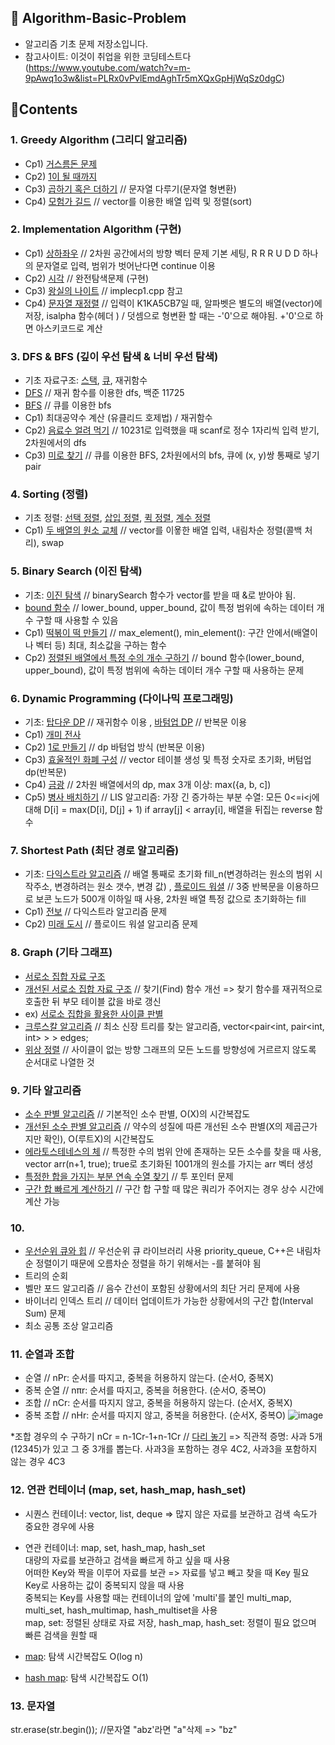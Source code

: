 ## 📙 Algorithm-Basic-Problem

* 알고리즘 기초 문제 저장소입니다.
* 참고사이트: 이것이 취업을 위한 코딩테스트다 (https://www.youtube.com/watch?v=m-9pAwq1o3w&list=PLRx0vPvlEmdAghTr5mXQxGpHjWqSz0dgC)

## 🧩Contents

### 1. Greedy Algorithm (그리디 알고리즘)

* Cp1) [거스름돈 문제](https://github.com/Jung-kr/Algorithm-Basic-Problem/blob/main/Greedy/greedycp1.cpp)
* Cp2) [1이 될 때까지](https://github.com/Jung-kr/Algorithm-Basic-Problem/blob/main/Greedy/greedycp2.cpp)
* Cp3) [곱하기 혹은 더하기](https://github.com/Jung-kr/Algorithm-Basic-Problem/blob/main/Greedy/greedycp3.cpp)  // 문자열 다루기(문자열 형변환)
* Cp4) [모험가 길드](https://github.com/Jung-kr/Algorithm-Basic-Problem/blob/main/Greedy/greedycp4.cpp)  // vector를 이용한 배열 입력 및 정렬(sort) 

### 2. Implementation Algorithm (구현)

* Cp1) [상하좌우](https://github.com/Jung-kr/Algorithm-Basic-Problem/blob/main/Implementation/implecp1.cpp)  // 2차원 공간에서의 방향 벡터 문제 기본 세팅,  R R R U D D 하나의 문자열로 입력, 범위가 벗어난다면 continue 이용
* Cp2) [시각](https://github.com/Jung-kr/Algorithm-Basic-Problem/blob/main/Implementation/implecp2.cpp)  // 완전탐색문제 (구현)
* Cp3) [왕실의 나이트](https://github.com/Jung-kr/Algorithm-Basic-Problem/blob/main/Implementation/implecp3.cpp)  // implecp1.cpp 참고 
* Cp4) [문자열 재정렬](https://github.com/Jung-kr/Algorithm-Basic-Problem/blob/main/Implementation/implecp4.cpp)  // 입력이 K1KA5CB7일 때, 알파벳은 별도의 배열(vector)에 저장, isalpha 함수(헤더 <cctype>) / 덧셈으로 형변환 할 때는 -'0'으로 해야됨. +'0'으로 하면 아스키코드로 계산 

### 3. DFS & BFS (깊이 우선 탐색 & 너비 우선 탐색)

* 기초 자료구조: [스택](https://github.com/Jung-kr/Algorithm-Basic-Problem/blob/main/DFS%20%26%20BFS/stack.cpp), [큐](https://github.com/Jung-kr/Algorithm-Basic-Problem/blob/main/DFS%20%26%20BFS/queue.cpp), 재귀함수
* [DFS](https://github.com/Jung-kr/Algorithm-Basic-Problem/blob/main/DFS%20%26%20BFS/DFS.cpp)  // 재귀 함수를 이용한 dfs, 백준 11725
* [BFS](https://github.com/Jung-kr/Algorithm-Basic-Problem/blob/main/DFS%20%26%20BFS/BFS.cpp)  // 큐를 이용한 bfs 
* Cp1) 최대공약수 계산 (유클리드 호제법) / 재귀함수
* Cp2) [음료수 얼려 먹기](https://github.com/Jung-kr/Algorithm-Basic-Problem/blob/main/DFS%20%26%20BFS/dfscp1.cpp)  // 10231로 입력했을 때 scanf로 정수 1자리씩 입력 받기, 2차원에서의 dfs
* Cp3) [미로 찾기](https://github.com/Jung-kr/Algorithm-Basic-Problem/blob/main/DFS%20%26%20BFS/bfscp1.cpp)  // 큐를 이용한 BFS, 2차원에서의 bfs, 큐에 (x, y)쌍 통째로 넣기 pair 

### 4. Sorting (정렬)
* 기초 정렬: [선택 정렬](https://github.com/Jung-kr/Algorithm-Basic-Problem/blob/main/Sorting/selectionhttps://github.com/Jung-kr/Algorithm-Basic-Problem/blob/main/Sorting/sortingcp1sort.cpp), [삽입 정렬](https://github.com/Jung-kr/Algorithm-Basic-Problem/blob/main/Sorting/insertionsort.cpp), [퀵 정렬](https://github.com/Jung-kr/Algorithm-Basic-Problem/blob/main/Sorting/quicksort.cpp), [계수 정렬](https://github.com/Jung-kr/Algorithm-Basic-Problem/blob/main/Sorting/countingsort.cpp)
* Cp1) [두 배열의 원소 교체](https://github.com/Jung-kr/Algorithm-Basic-Problem/blob/main/Sorting/sortingcp1)  // vector를 이욯한 배열 입력,  내림차순 정렬(콜백 처리), swap

### 5. Binary Search (이진 탐색)
* 기초: [이진 탐색](https://github.com/Jung-kr/Algorithm-Basic-Problem/blob/main/Binary%20Search/binarySearch.cpp)  // binarySearch 함수가 vector를 받을 때 &로 받아야 됨. 
* [bound 함수](https://github.com/Jung-kr/Algorithm-Basic-Problem/blob/main/Binary%20Search/bound.cpp)  // lower_bound, upper_bound, 값이 특정 범위에 속하는 데이터 개수 구할 때 사용할 수 있음  
* Cp1) [떡볶이 떡 만들기](https://github.com/Jung-kr/Algorithm-Basic-Problem/blob/main/Binary%20Search/BScp1)  // max_element(), min_element(): 구간 안에서(배열이나 벡터 등) 최대, 최소값을 구하는 함수
* Cp2) [정렬된 배열에서 특정 수의 개수 구하기](https://github.com/Jung-kr/Algorithm-Basic-Problem/blob/main/Binary%20Search/BScp2)  // bound 함수(lower_bound, upper_bound), 값이 특정 범위에 속하는 데이터 개수 구할 때 사용하는 문제 
  
### 6. Dynamic Programming (다이나믹 프로그래밍)
* 기초: [탑다운 DP](https://github.com/Jung-kr/Algorithm-Basic-Problem/blob/main/DP/fibonacciTopdown)  // 재귀함수 이용 , [바텀업 DP](https://github.com/Jung-kr/Algorithm-Basic-Problem/blob/main/DP/fibonacciBottomup)  // 반복문 이용
* Cp1) [개미 전사](https://github.com/Jung-kr/Algorithm-Basic-Problem/blob/main/DP/dpcp1.cpp)
* Cp2) [1로 만들기](https://github.com/Jung-kr/Algorithm-Basic-Problem/blob/main/DP/dpcp2.cpp)  // dp 바텀업 방식 (반복문 이용)
* Cp3) [효울적인 화폐 구성](https://github.com/Jung-kr/Algorithm-Basic-Problem/blob/main/DP/dpcp3.cpp)  // vector 테이블 생성 및 특정 숫자로 초기화, 버텀업 dp(반복문) 
* Cp4) [금광](https://github.com/Jung-kr/Algorithm-Basic-Problem/blob/main/DP/dpcp4.cpp)  // 2차원 배열에서의 dp, max 3개 이상: max({a, b, c]) 
* Cp5) [병사 배치하기](https://github.com/Jung-kr/Algorithm-Basic-Problem/blob/main/DP/dpcp5.cpp)  // LIS 알고리즘: 가장 긴 증가하는 부분 수열: 모든 0<=i<j에 대해 D[i] = max(D[i], D[j] + 1) if array[j] < array[i], 배열을 뒤집는 reverse 함수 
  
### 7. Shortest Path (최단 경로 알고리즘)
* 기초: [다익스트라 알고리즘](https://github.com/Jung-kr/Algorithm-Basic-Problem/blob/main/Shortest%20Path/dijkstra.cpp)  // 배열 통째로 초기화 fill_n(변경하려는 원소의 범위 시작주소, 변경하려는 원소 갯수, 변경 값) , [플로이드 워셜](https://github.com/Jung-kr/Algorithm-Basic-Problem/blob/main/Shortest%20Path/floydWarshall.cpp)  // 3중 반복문을 이용하므로 보콘 노드가 500개 이하일 때 사용, 2차원 배열 특정 값으로 초기화하는 fill 
* Cp1) [전보](https://github.com/Jung-kr/Algorithm-Basic-Problem/blob/main/Shortest%20Path/spcp1.cpp)  // 다익스트라 알고리즘 문제 
* Cp2) [미래 도시](https://github.com/Jung-kr/Algorithm-Basic-Problem/blob/main/Shortest%20Path/spcp2.cpp)  // 플로이드 워셜 알고리즘 문제 

### 8. Graph (기타 그래프)
* [서로소 집합 자료 구조](https://github.com/Jung-kr/Algorithm-Basic-Problem/blob/main/Graph/disjointSet.cpp)
* [개선된 서로소 집합 자료 구조](https://github.com/Jung-kr/Algorithm-Basic-Problem/blob/main/Graph/disjointSet2.cpp)  // 찾기(Find) 함수 개선 => 찾기 함수를 재귀적으로 호출한 뒤 부모 테이블 값을 바로 갱신 
* ex) [서로소 집합을 활용한 사이클 판별](https://github.com/Jung-kr/Algorithm-Basic-Problem/blob/main/Graph/graphcp1.cpp)
* [크루스칼 알고리즘](https://github.com/Jung-kr/Algorithm-Basic-Problem/blob/main/Graph/kruskal.cpp)  // 최소 신장 트리를 찾는 알고리즘, vector<pair<int, pair<int, int> > > edges;
* [위상 정렬](https://github.com/Jung-kr/Algorithm-Basic-Problem/blob/main/Graph/topologySort.cpp)  // 사이클이 없는 방향 그래프의 모든 노드를 방향성에 거르르지 않도록 순서대로 나열한 것
  
### 9. 기타 알고리즘
* [소수 판별 알고리즘](https://github.com/Jung-kr/Algorithm-Basic-Problem/blob/main/Algorithm/isPrimeNum.cpp)  // 기본적인 소수 판별, O(X)의 시간복잡도
* [개선된 소수 판별 알고리즘](https://github.com/Jung-kr/Algorithm-Basic-Problem/blob/main/Algorithm/isPrimeNum2.cpp)  // 약수의 성질에 따른 개선된 소수 판별(X의 제곱근가지만 확인), O(루트X)의 시간복잡도 
* [에라토스테네스의 체](https://github.com/Jung-kr/Algorithm-Basic-Problem/blob/main/Algorithm/sieveOfEratos.cpp)  // 특정한 수의 범위 안에 존재하는 모든 소수를 찾을 때 사용, vector<int> arr(n+1, true); true로 초기화된 1001개의 원소를 가지는 arr 벡터 생성 
* [특정한 합을 가지는 부분 연속 수열 찾기](https://github.com/Jung-kr/Algorithm-Basic-Problem/blob/main/Algorithm/twoPointer.cpp)  // 투 포인터 문제
* [구간 합 빠르게 계산하기](https://github.com/Jung-kr/Algorithm-Basic-Problem/blob/main/Algorithm/prefixSum.cpp)  // 구간 합 구할 때 많은 쿼리가 주어지는 경우 상수 시간에 계산 가능 
  
### 10.
* [우선순위 큐와 힙](https://github.com/Jung-kr/Algorithm-Basic-Problem/blob/main/Etc/heap.cpp)  // 우선순위 큐 라이브러리 사용 priority_queue, C++은 내림차순 정렬이기 때문에 오름차순 정렬을 하기 위해서는 -를 붙혀야 됨 
* 트리의 순회
* 벨만 포드 알고리즘  // 음수 간선이 포함된 상황에서의 최단 거리 문제에 사용
* 바이너리 인덱스 트리  // 데이터 업데이트가 가능한 상황에서의 구간 합(Interval Sum) 문제
* 최소 공통 조상 알고리즘
  
### 11. 순열과 조합
* 순열  // nPr: 순서를 따지고, 중복을 허용하지 않는다. (순서O, 중복X)
* 중복 순열  // nπr: 순서를 따지고, 중복을 허용한다. (순서O, 중복O)
* 조합  // nCr: 순서를 따지지 않고, 중복을 허용하지 않는다. (순서X, 중복X)
* 중복 조합  // nHr: 순서를 따지지 않고, 중복을 허용한다. (순서X, 중복O)
![image](https://user-images.githubusercontent.com/81340804/226238846-a11f920b-3352-45c9-a8ae-944f22cb8ca5.png)  
  
*조합 경우의 수 구하기 nCr = n-1Cr-1+n-1Cr  // [다리 놓기](https://www.acmicpc.net/problem/1010)
=> 직관적 증명: 사과 5개(12345)가 있고 그 중 3개를 뽑는다. 사과3을 포함하는 경우 4C2, 사과3을 포함하지 않는 경우 4C3  
  
### 12. 연관 컨테이너 (map, set, hash_map, hash_set)  
* 시퀀스 컨테이너: vector, list, deque => 많지 않은 자료를 보관하고 검색 속도가 중요한 경우에 사용  
* 연관 컨테이너: map, set, hash_map, hash_set  
대량의 자료를 보관하고 검색을 빠르게 하고 싶을 때 사용  
어떠한 Key와 짝을 이루어 자료를 보관 => 자료를 넣고 빼고 찾을 때 Key 필요  
Key로 사용하는 값이 중복되지 않을 때 사용  
중복되는 Key를 사용할 때는 컨테이너의 앞에 'multi'를 붙인 multi_map, multi_set, hash_multimap, hash_multiset을 사용  
map, set: 정렬된 상태로 자료 저장, hash_map, hash_set: 정렬이 필요 없으며 빠른 검색을 원할 때  
  
* [map](https://github.com/Jung-kr/Algorithm-Basic-Problem/blob/main/AssociateContainer/map.cpp): 탐색 시간복잡도 O(log n)  
* [hash map](https://github.com/Jung-kr/Algorithm-Basic-Problem/blob/main/AssociateContainer/hashmap.cpp): 탐색 시간복잡도 O(1)  
  
### 13. 문자열  
str.erase(str.begin()); //문자열 "abz'라면 "a"삭제 => "bz"
  
